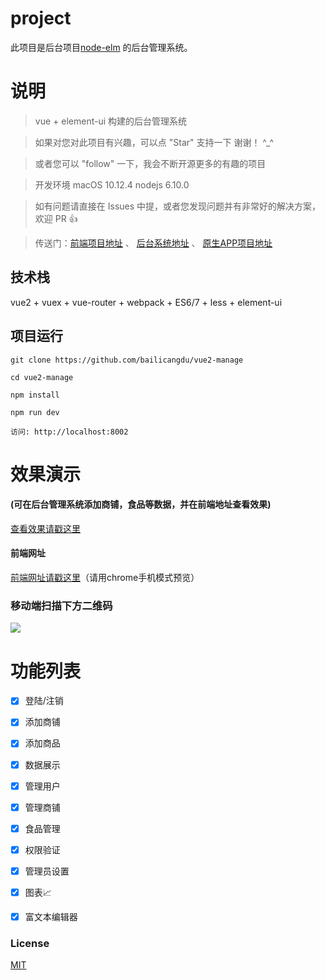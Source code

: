 
# project

此项目是后台项目[node-elm](https://github.com/bailicangdu/node-elm) 的后台管理系统。


# 说明

>  vue + element-ui 构建的后台管理系统

>  如果对您对此项目有兴趣，可以点 "Star" 支持一下 谢谢！ ^_^

>  或者您可以 "follow" 一下，我会不断开源更多的有趣的项目

>  开发环境 macOS 10.12.4  nodejs 6.10.0

>  如有问题请直接在 Issues 中提，或者您发现问题并有非常好的解决方案，欢迎 PR 👍

>  传送门：[前端项目地址](https://github.com/bailicangdu/vue2-elm)  、 [后台系统地址](https://github.com/bailicangdu/node-elm)  、 [原生APP项目地址](https://github.com/bailicangdu/RN-elm)



## 技术栈

vue2 + vuex + vue-router + webpack + ES6/7 + less + element-ui


## 项目运行


```
git clone https://github.com/bailicangdu/vue2-manage  

cd vue2-manage  

npm install

npm run dev 

访问: http://localhost:8002

```


# 效果演示

#### (可在后台管理系统添加商铺，食品等数据，并在前端地址查看效果)

[查看效果请戳这里](http://cangdu.org/manage/)


#### 前端网址
[前端网址请戳这里](http://cangdu.org:8001/)（请用chrome手机模式预览）

### 移动端扫描下方二维码

![](https://github.com/bailicangdu/node-elm/blob/master/ewm.png)



# 功能列表

- [x] 登陆/注销
- [x] 添加商铺
- [x] 添加商品
- [x] 数据展示
- [x] 管理用户
- [x] 管理商铺
- [x] 食品管理
- [x] 权限验证
- [x] 管理员设置
- [x] 图表📈
- [x] 富文本编辑器


### License

[MIT](https://github.com/bailicangdu/vue2-manage/blob/master/LICENSE)
